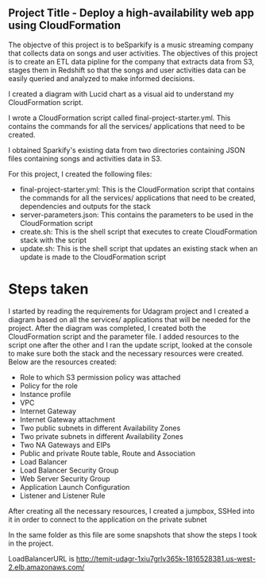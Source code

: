 ## Project Title - Deploy a high-availability web app using CloudFormation

The objectve of this project is to beSparkify is a music streaming company that collects data on songs and user activities. The objectives of this project is to create an ETL data pipline for the company that extracts data from S3, stages them in Redshift so that the songs and user activities data can be easily queried and analyzed to make informed decisions.

I created a diagram with Lucid chart as a visual aid to understand my CloudFormation script.

I wrote a CloudFormation script called final-project-starter.yml. This contains the commands for all the services/ applications that need to be created.

I obtained Sparkify's existing data from two directories containing JSON files containing songs and activities data in S3.

For this project, I created the following files:
- final-project-starter.yml: This is the CloudFormation script that contains the commands for all the services/ applications that need to be created, dependencies and outputs for the stack
- server-parameters.json: This contains the parameters to be used in the CloudFormation script
- create.sh: This is the shell script that executes to create CloudFormation stack with the script
- update.sh: This is the shell script that updates an existing stack when an update is made to the CloudFormation script

# Steps taken
I started by reading the requirements for Udagram project and I created a diagram based on all the services/ applications that will be needed for the project. After the diagram was completed, I created both the CloudFormation script and the parameter file. I added resources to the script one after the other and I ran the update script, looked at the console to make sure both the stack and the necessary resources were created.
Below are the resources created:
- Role to which S3 permission policy was attached
- Policy for the role
- Instance profile
- VPC
- Internet Gateway
- Internet Gateway attachment
- Two public subnets in different Availability Zones
- Two private subnets in different Availability Zones
- Two NA Gateways and EIPs
- Public and private Route table, Route and Association
- Load Balancer
- Load Balancer Security Group
- Web Server Security Group 
- Application Launch Configuration
- Listener and Listener Rule

After creating all the necessary resources, I created a jumpbox, SSHed into it in order to connect to the application on the private subnet

In the same folder as this file are some snapshots that show the steps I took in the project.

LoadBalancerURL is http://temit-udagr-1xiu7grlv365k-1816528381.us-west-2.elb.amazonaws.com/